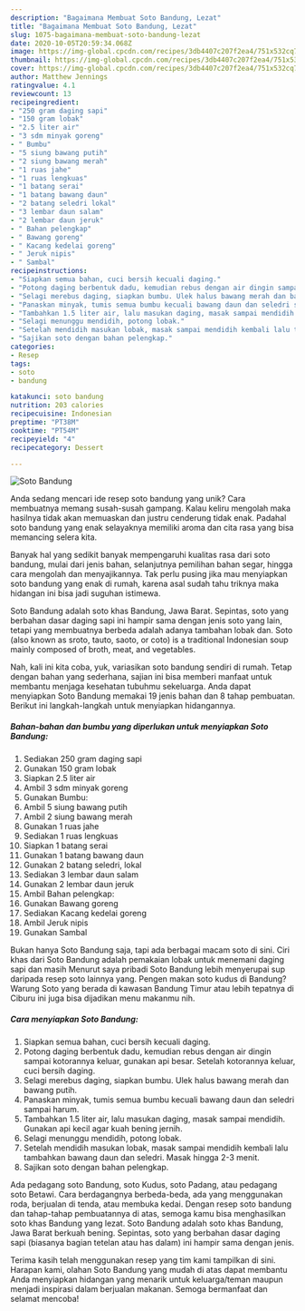 ```yaml
---
description: "Bagaimana Membuat Soto Bandung, Lezat"
title: "Bagaimana Membuat Soto Bandung, Lezat"
slug: 1075-bagaimana-membuat-soto-bandung-lezat
date: 2020-10-05T20:59:34.068Z
image: https://img-global.cpcdn.com/recipes/3db4407c207f2ea4/751x532cq70/soto-bandung-foto-resep-utama.jpg
thumbnail: https://img-global.cpcdn.com/recipes/3db4407c207f2ea4/751x532cq70/soto-bandung-foto-resep-utama.jpg
cover: https://img-global.cpcdn.com/recipes/3db4407c207f2ea4/751x532cq70/soto-bandung-foto-resep-utama.jpg
author: Matthew Jennings
ratingvalue: 4.1
reviewcount: 13
recipeingredient:
- "250 gram daging sapi"
- "150 gram lobak"
- "2.5 liter air"
- "3 sdm minyak goreng"
- " Bumbu"
- "5 siung bawang putih"
- "2 siung bawang merah"
- "1 ruas jahe"
- "1 ruas lengkuas"
- "1 batang serai"
- "1 batang bawang daun"
- "2 batang seledri lokal"
- "3 lembar daun salam"
- "2 lembar daun jeruk"
- " Bahan pelengkap"
- " Bawang goreng"
- " Kacang kedelai goreng"
- " Jeruk nipis"
- " Sambal"
recipeinstructions:
- "Siapkan semua bahan, cuci bersih kecuali daging."
- "Potong daging berbentuk dadu, kemudian rebus dengan air dingin sampai kotorannya keluar, gunakan api besar. Setelah kotorannya keluar, cuci bersih daging."
- "Selagi merebus daging, siapkan bumbu. Ulek halus bawang merah dan bawang putih."
- "Panaskan minyak, tumis semua bumbu kecuali bawang daun dan seledri sampai harum."
- "Tambahkan 1.5 liter air, lalu masukan daging, masak sampai mendidih. Gunakan api kecil agar kuah bening jernih."
- "Selagi menunggu mendidih, potong lobak."
- "Setelah mendidih masukan lobak, masak sampai mendidih kembali lalu tambahkan bawang daun dan seledri. Masak hingga 2-3 menit."
- "Sajikan soto dengan bahan pelengkap."
categories:
- Resep
tags:
- soto
- bandung

katakunci: soto bandung 
nutrition: 203 calories
recipecuisine: Indonesian
preptime: "PT38M"
cooktime: "PT54M"
recipeyield: "4"
recipecategory: Dessert

---
```



![Soto Bandung](https://img-global.cpcdn.com/recipes/3db4407c207f2ea4/751x532cq70/soto-bandung-foto-resep-utama.jpg)

Anda sedang mencari ide resep soto bandung yang unik? Cara membuatnya memang susah-susah gampang. Kalau keliru mengolah maka hasilnya tidak akan memuaskan dan justru cenderung tidak enak. Padahal soto bandung yang enak selayaknya memiliki aroma dan cita rasa yang bisa memancing selera kita.

Banyak hal yang sedikit banyak mempengaruhi kualitas rasa dari soto bandung, mulai dari jenis bahan, selanjutnya pemilihan bahan segar, hingga cara mengolah dan menyajikannya. Tak perlu pusing jika mau menyiapkan soto bandung yang enak di rumah, karena asal sudah tahu triknya maka hidangan ini bisa jadi suguhan istimewa.

Soto Bandung adalah soto khas Bandung, Jawa Barat. Sepintas, soto yang berbahan dasar daging sapi ini hampir sama dengan jenis soto yang lain, tetapi yang membuatnya berbeda adalah adanya tambahan lobak dan. Soto (also known as sroto, tauto, saoto, or coto) is a traditional Indonesian soup mainly composed of broth, meat, and vegetables.


Nah, kali ini kita coba, yuk, variasikan soto bandung sendiri di rumah. Tetap dengan bahan yang sederhana, sajian ini bisa memberi manfaat untuk membantu menjaga kesehatan tubuhmu sekeluarga. Anda dapat menyiapkan Soto Bandung memakai 19 jenis bahan dan 8 tahap pembuatan. Berikut ini langkah-langkah untuk menyiapkan hidangannya.

<!--inarticleads1-->

##### Bahan-bahan dan bumbu yang diperlukan untuk menyiapkan Soto Bandung:

1. Sediakan 250 gram daging sapi
1. Gunakan 150 gram lobak
1. Siapkan 2.5 liter air
1. Ambil 3 sdm minyak goreng
1. Gunakan  Bumbu:
1. Ambil 5 siung bawang putih
1. Ambil 2 siung bawang merah
1. Gunakan 1 ruas jahe
1. Sediakan 1 ruas lengkuas
1. Siapkan 1 batang serai
1. Gunakan 1 batang bawang daun
1. Gunakan 2 batang seledri, lokal
1. Sediakan 3 lembar daun salam
1. Gunakan 2 lembar daun jeruk
1. Ambil  Bahan pelengkap:
1. Gunakan  Bawang goreng
1. Sediakan  Kacang kedelai goreng
1. Ambil  Jeruk nipis
1. Gunakan  Sambal


Bukan hanya Soto Bandung saja, tapi ada berbagai macam soto di sini. Ciri khas dari Soto Bandung adalah pemakaian lobak untuk menemani daging sapi dan masih Menurut saya pribadi Soto Bandung lebih menyerupai sup daripada resep soto lainnya yang. Pengen makan soto kudus di Bandung? Warung Soto yang berada di kawasan Bandung Timur atau lebih tepatnya di Ciburu ini juga bisa dijadikan menu makanmu nih. 

<!--inarticleads2-->

##### Cara menyiapkan Soto Bandung:

1. Siapkan semua bahan, cuci bersih kecuali daging.
1. Potong daging berbentuk dadu, kemudian rebus dengan air dingin sampai kotorannya keluar, gunakan api besar. Setelah kotorannya keluar, cuci bersih daging.
1. Selagi merebus daging, siapkan bumbu. Ulek halus bawang merah dan bawang putih.
1. Panaskan minyak, tumis semua bumbu kecuali bawang daun dan seledri sampai harum.
1. Tambahkan 1.5 liter air, lalu masukan daging, masak sampai mendidih. Gunakan api kecil agar kuah bening jernih.
1. Selagi menunggu mendidih, potong lobak.
1. Setelah mendidih masukan lobak, masak sampai mendidih kembali lalu tambahkan bawang daun dan seledri. Masak hingga 2-3 menit.
1. Sajikan soto dengan bahan pelengkap.


Ada pedagang soto Bandung, soto Kudus, soto Padang, atau pedagang soto Betawi. Cara berdagangnya berbeda-beda, ada yang menggunakan roda, berjualan di tenda, atau membuka kedai. Dengan resep soto bandung dan tahap-tahap pembuatannya di atas, semoga kamu bisa menghasilkan soto khas Bandung yang lezat. Soto Bandung adalah soto khas Bandung, Jawa Barat berkuah bening. Sepintas, soto yang berbahan dasar daging sapi (biasanya bagian tetelan atau has dalam) ini hampir sama dengan jenis. 

Terima kasih telah menggunakan resep yang tim kami tampilkan di sini. Harapan kami, olahan Soto Bandung yang mudah di atas dapat membantu Anda menyiapkan hidangan yang menarik untuk keluarga/teman maupun menjadi inspirasi dalam berjualan makanan. Semoga bermanfaat dan selamat mencoba!
